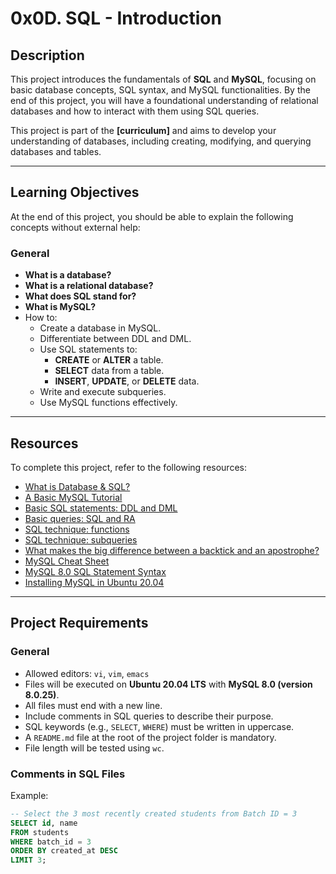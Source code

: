 # 0x0D. SQL - Introduction

## Description
This project introduces the fundamentals of **SQL** and **MySQL**, focusing on basic database concepts, SQL syntax, and MySQL functionalities. By the end of this project, you will have a foundational understanding of relational databases and how to interact with them using SQL queries. 

This project is part of the **[curriculum]** and aims to develop your understanding of databases, including creating, modifying, and querying databases and tables.

---

## Learning Objectives
At the end of this project, you should be able to explain the following concepts without external help:

### General
- **What is a database?**
- **What is a relational database?**
- **What does SQL stand for?**
- **What is MySQL?**
- How to:
  - Create a database in MySQL.
  - Differentiate between DDL and DML.
  - Use SQL statements to:
    - **CREATE** or **ALTER** a table.
    - **SELECT** data from a table.
    - **INSERT**, **UPDATE**, or **DELETE** data.
  - Write and execute subqueries.
  - Use MySQL functions effectively.

---

## Resources
To complete this project, refer to the following resources:

- [What is Database & SQL?](https://)
- [A Basic MySQL Tutorial](https://)
- [Basic SQL statements: DDL and DML](https://)
- [Basic queries: SQL and RA](https://)
- [SQL technique: functions](https://)
- [SQL technique: subqueries](https://)
- [What makes the big difference between a backtick and an apostrophe?](https://)
- [MySQL Cheat Sheet](https://)
- [MySQL 8.0 SQL Statement Syntax](https://)
- [Installing MySQL in Ubuntu 20.04](https://)

---

## Project Requirements
### General
- Allowed editors: `vi`, `vim`, `emacs`
- Files will be executed on **Ubuntu 20.04 LTS** with **MySQL 8.0 (version 8.0.25)**.
- All files must end with a new line.
- Include comments in SQL queries to describe their purpose.
- SQL keywords (e.g., `SELECT`, `WHERE`) must be written in uppercase.
- A `README.md` file at the root of the project folder is mandatory.
- File length will be tested using `wc`.

### Comments in SQL Files
Example:
```sql
-- Select the 3 most recently created students from Batch ID = 3
SELECT id, name 
FROM students 
WHERE batch_id = 3 
ORDER BY created_at DESC 
LIMIT 3;

